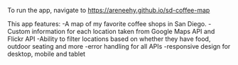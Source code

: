 To run the app, navigate to https://areneehy.github.io/sd-coffee-map


This app features:
-A map of my favorite coffee shops in San Diego.
-Custom information for each location taken from Google Maps API and Flickr API
-Ability to filter locations based on whether they have food, outdoor seating and more
-error handling for all APIs
-responsive design for desktop, mobile and tablet
